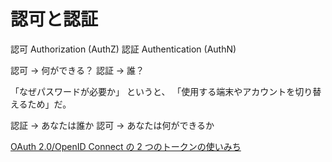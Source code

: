 # 認可と認証

認可 Authorization (AuthZ)
認証 Authentication (AuthN)

認可 → 何ができる？
認証 → 誰？

「なぜパスワードが必要か」
というと、
「使用する端末やアカウントを切り替えるため」だ。

認証 → あなたは誰か
認可 → あなたは何ができるか

[OAuth 2.0/OpenID Connect の 2 つのトークンの使いみち](https://qiita.com/wadahiro/items/ad36c7932c6627149873)
